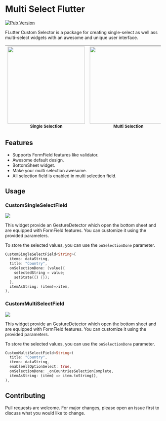 
# Multi Select Flutter

[![Pub Version](https://img.shields.io/badge/pub-v0.0.2-blue)](https://pub.dev/packages/flutter_custom_selector)

FLutter Custom Selector is a package for creating single-select as well ass multi-select widgets with an awesome and unique user interface.

| <img src="https://djku7spo6dfd0.cloudfront.net/public/messageImages/image_1658199970YpK03nPdty6.gif" width="250"/><br /><sub><b>Single Selection</b></sub> | <img src="https://djku7spo6dfd0.cloudfront.net/public/messageImages/image_1658200005uuJ8hq27IvK.gif" width="250"/><br /><sub><b>Multi Selection</b></sub>
| :---: | :---: |

## Features
- Supports FormField features like validator.
- Awesome default design.
- BottomSheet widget.
- Make your multi selection awesome.
- All selection field is enabled in multi selection field.

## Usage

### CustomSingleSelectField
<img src="https://djku7spo6dfd0.cloudfront.net/public/messageImages/image_1658199970YpK03nPdty6.gif" />

This widget provide an GestureDetector which open the bottom sheet and are equipped with FormField features. You can customize it using the provided parameters.

To store the selected values, you can use the `onSelectionDone` parameter.


```dart
CustomSingleSelectField<String>(
  items: dataString,
  title: "Country",
  onSelectionDone: (value){
    selectedString = value;
    setState(() {});
  },
  itemAsString: (item)=>item,
),
```

### CustomMultiSelectField
<img src="https://djku7spo6dfd0.cloudfront.net/public/messageImages/image_1658200005uuJ8hq27IvK.gif"/>

This widget provide an GestureDetector which open the bottom sheet and are equipped with FormField features. You can customize it using the provided parameters.

To store the selected values, you can use the `onSelectionDone` parameter.

```dart
CustomMultiSelectField<String>(
  title: "Country",
  items: dataString, 
  enableAllOptionSelect: true,
  onSelectionDone: _onCountriesSelectionComplete,
  itemAsString: (item) => item.toString(),
),
```

## Contributing

Pull requests are welcome. For major changes, please open an issue first to discuss what you would like to change.